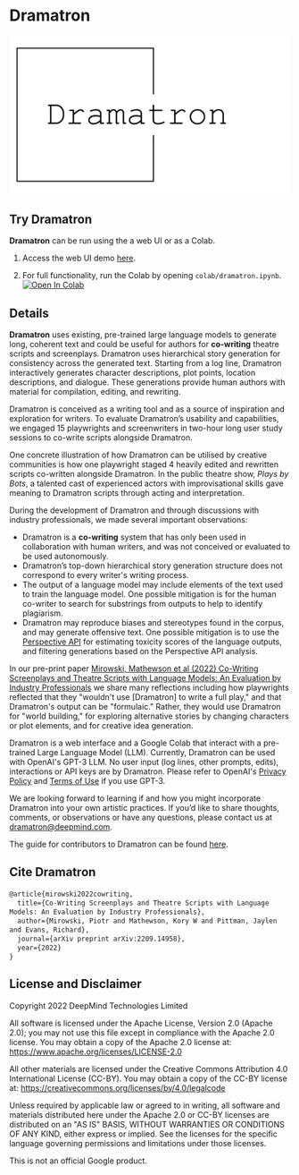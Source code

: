 # Dramatron

<img src="dramatron-animation.gif" />

## Try Dramatron

**Dramatron** can be run using the a web UI or as a Colab.

1. Access the web UI demo [here](https://deepmind.github.io/dramatron/).

1. For full functionality, run the Colab by opening `colab/dramatron.ipynb`. [![Open In Colab](https://colab.research.google.com/assets/colab-badge.svg)](https://colab.research.google.com/github/deepmind/dramatron/blob/main/colab/dramatron.ipynb)

## Details

**Dramatron** uses existing, pre-trained large language models to generate long, coherent text and could be useful for authors for **co-writing** theatre scripts and screenplays. Dramatron uses hierarchical story generation for consistency across the generated text. Starting from a log line, Dramatron interactively generates character descriptions, plot points, location descriptions, and dialogue. These generations provide human authors with material for compilation, editing, and rewriting.

Dramatron is conceived as a writing tool and as a source of inspiration and exploration for writers. To evaluate Dramatron’s usability and capabilities, we engaged 15 playwrights and screenwriters in two-hour long user study sessions to co-write scripts alongside Dramatron.

One concrete illustration of how Dramatron can be utilised by creative communities is how one playwright staged 4 heavily edited and rewritten scripts co-written alongside Dramatron. In the public theatre show, *Plays by Bots*, a talented cast of experienced actors with improvisational skills gave meaning to Dramatron scripts through acting and interpretation.

During the development of Dramatron and through discussions with industry professionals, we made several important observations:

* Dramatron is a **co-writing** system that has only been used in collaboration with human writers, and was not conceived or evaluated to be used autonomously.
* Dramatron’s top-down hierarchical story generation structure does not correspond to every writer's writing process.
* The output of a language model may include elements of the text used to train the language model. One possible mitigation is for the human co-writer to search for substrings from outputs to help to identify plagiarism.
* Dramatron may reproduce biases and stereotypes found in the corpus, and may generate offensive text. One possible mitigation is to use the [Perspective API](https://perspectiveapi.com/) for estimating toxicity scores of the language outputs, and filtering generations based on the Perspective API analysis.

In our pre-print paper [Mirowski, Mathewson et al (2022) Co-Writing Screenplays and Theatre Scripts with Language Models: An Evaluation by Industry Professionals](https://arxiv.org/abs/2209.14958) we share many reflections including how playwrights reflected that they "wouldn't use [Dramatron] to write a full play," and that Dramatron's output can be "formulaic." Rather, they would use Dramatron for "world building," for exploring alternative stories by changing characters or plot elements, and for creative idea generation.

Dramatron is a web interface and a Google Colab that interact with a pre-trained Large Language Model (LLM). Currently, Dramatron can be used with OpenAI's GPT-3 LLM. No user input (log lines, other prompts, edits), interactions or API keys are by Dramatron. Please refer to OpenAI's <a href='https://openai.com/privacy/'>Privacy Policy</a> and <a href='https://openai.com/terms/'>Terms of Use</a> if you use GPT-3.
      
We are looking forward to learning if and how you might incorporate Dramatron into your own artistic practices. If you’d like to share thoughts, comments, or observations or have any questions, please contact us at dramatron@deepmind.com.

The guide for contributors to Dramatron can be found [here](CONTRIBUTING.md).

## Cite Dramatron

```
@article{mirowski2022cowriting,
  title={Co-Writing Screenplays and Theatre Scripts with Language Models: An Evaluation by Industry Professionals},
  author={Mirowski, Piotr and Mathewson, Kory W and Pittman, Jaylen and Evans, Richard},
  journal={arXiv preprint arXiv:2209.14958},
  year={2022}
}
```

## License and Disclaimer

Copyright 2022 DeepMind Technologies Limited

All software is licensed under the Apache License, Version 2.0 (Apache 2.0);
you may not use this file except in compliance with the Apache 2.0 license.
You may obtain a copy of the Apache 2.0 license at:
https://www.apache.org/licenses/LICENSE-2.0

All other materials are licensed under the Creative Commons Attribution 4.0
International License (CC-BY). You may obtain a copy of the CC-BY license at:
https://creativecommons.org/licenses/by/4.0/legalcode

Unless required by applicable law or agreed to in writing, all software and
materials distributed here under the Apache 2.0 or CC-BY licenses are
distributed on an "AS IS" BASIS, WITHOUT WARRANTIES OR CONDITIONS OF ANY KIND,
either express or implied. See the licenses for the specific language governing
permissions and limitations under those licenses.

This is not an official Google product.
